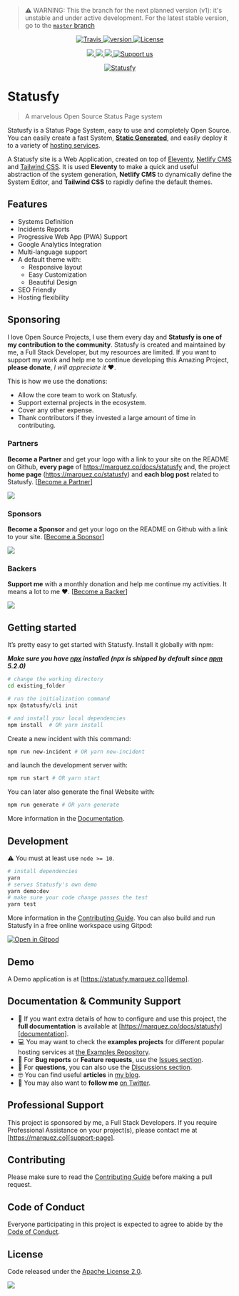 > ⚠️ WARNING: This the branch for the next planned version (v1): it's unstable and under active development. For the latest stable version, go to the [`master` branch](https://github.com/juliomrqz/statusfy/tree/master) 

<p align="center">
  <a href="https://travis-ci.org/juliomrqz/statusfy" rel="nofollow">
    <img src="https://img.shields.io/travis/juliomrqz/statusfy.svg" alt="Travis">
  </a>
  <a href="https://www.npmjs.com/package/statusfy" rel="nofollow">
    <img src="https://img.shields.io/npm/v/statusfy.svg" alt="version">
  </a>
  <a href="https://github.com/juliomrqz/statusfy/blob/develop/LICENSE" rel="nofollow">
    <img src="https://img.shields.io/github/license/juliomrqz/statusfy.svg" alt="License">
  </a>
</p>

<p align="center">
  <a href="#partners" alt="Partner on Open Collective">
    <img src="https://opencollective.com/statusfy/tiers/partners/badge.svg" />
  </a>
  <a href="#sponsors" alt="Sponsors on Open Collective">
    <img src="https://opencollective.com/statusfy/tiers/sponsors/badge.svg" />
  </a>
  <a href="#backers" alt="Backers on Open Collective">
    <img src="https://opencollective.com/statusfy/tiers/backers/badge.svg" />
  </a>
  <a href="https://opencollective.com/statusfy">
    <img src="https://img.shields.io/badge/Support%20us-Open%20Collective-0366d6.svg" alt="Support us">
  </a>
</p>


<p align="center">
  <a href="https://marquez.co/statusfy?utm_source=github&utm_medium=readme&utm_campaign=statusfy" target="_blank">
    <img src="https://raw.githubusercontent.com/juliomrqz/statusfy/develop/packages/docs/src/.vuepress/public/assets/img/statusfy-home-en.png" alt="Statusfy" />
  </a>
</p>


# Statusfy

> A marvelous Open Source Status Page system

Statusfy is a Status Page System, easy to use and completely Open Source. You can easily create a fast System, [**Static Generated**](https://marquez.co/docs/statusfy/guide/architecture.html#static-generated), and easily deploy it to a variety of [hosting services](https://marquez.co/docs/statusfy/guide/deploy.html).

A Statusfy site is a Web Application, created on top of [Eleventy][eleventy], [Netlify CMS][netlifycms] and [Tailwind CSS][tailwindcss]. It is used **Eleventy** to make a quick and useful abstraction of the system generation, **Netlify CMS** to dynamically define the System Editor, and **Tailwind CSS** to rapidly define the default themes.


## Features

- Systems Definition
- Incidents Reports
- Progressive Web App (PWA) Support
- Google Analytics Integration
- Multi-language support
- A default theme with:
  - Responsive layout
  - Easy Customization
  - Beautiful Design 
- SEO Friendly
- Hosting flexibility

## Sponsoring

I love Open Source Projects, I use them every day and **Statusfy is one of my contribution to the community**. Statusfy is created and maintained by me, a Full Stack Developer, but my resources are limited. If you want to support my work and help me to continue developing this Amazing Project, **please donate**, *I will appreciate it* ❤️.

This is how we use the donations:

- Allow the core team to work on Statusfy.
- Support external projects in the ecosystem.
- Cover any other expense.
- Thank contributors if they invested a large amount of time in contributing.

### Partners

**Become a Partner** and get your logo with a link to your site on the README on Github, **every page** of https://marquez.co/docs/statusfy and, the project **home page** (https://marquez.co/statusfy) and **each blog post** related to Statusfy. [[Become a Partner][opencollective-contribute]]

<a href="https://opencollective.com/statusfy#contributors">
  <img src="https://opencollective.com/statusfy/tiers/partners.svg?avatarHeight=96&width=890&button=false" />
</a>

### Sponsors

**Become a Sponsor** and get your logo on the README on Github with a link to your site. [[Become a Sponsor][opencollective-contribute]]

<a href="https://opencollective.com/statusfy#contributors"><img src="https://opencollective.com/statusfy/tiers/sponsors.svg?avatarHeight=74&width=890&button=false" /></a>

### Backers

**Support me** with a monthly donation and help me continue my activities. It means a lot to me ❤️. [[Become a Backer][opencollective-contribute]]

<a href="https://opencollective.com/statusfy#contributors">
  <img src="https://opencollective.com/statusfy/tiers/backers.svg?width=890&button=false" />
</a>

## Getting started

It’s pretty easy to get started with Statusfy. Install it globally with npm:

***Make sure you have [npx][npx] installed (npx is shipped by default since [npm][npm] 5.2.0)***

``` bash
# change the working directory
cd existing_folder

# run the initialization command
npx @statusfy/cli init

# and install your local dependencies
npm install  # OR yarn install
```

Create a new incident with this command:

``` bash
npm run new-incident # OR yarn new-incident
```

and launch the development server with:

``` bash
npm run start # OR yarn start
```

You can later also generate the final Website with:

``` bash
npm run generate # OR yarn generate
```

More information in the [Documentation][documentation].

## Development

:warning: You must at least use `node >= 10`.

``` bash
# install dependencies
yarn
# serves Statusfy's own demo
yarn demo:dev 
# make sure your code change passes the test
yarn test
```

More information in the [Contributing Guide][contributing].
You can also build and run Statusfy in a free online workspace using Gitpod:

[![Open in Gitpod](https://gitpod.io/button/open-in-gitpod.svg)](https://gitpod.io/#github.com/juliomrqz/statusfy)

## Demo

A Demo application is at [https://statusfy.marquez.co][demo].

## Documentation & Community Support

- 📄 If you want extra details of how to configure and use this project, the **full documentation** is available at [https://marquez.co/docs/statusfy][documentation].
- 💻 You may want to check the **examples projects** for different popular hosting services at [the Examples Repository][examples].
- 🐞 For **Bug reports** or **Feature requests**, use the [Issues section][issues].
- 💬 For **questions**, you can also use the [Discussions section][discussions].
- 🤓 You can find useful **articles** in [my blog][marquez-blog].
- 🚀 You may also want to **follow me** [on Twitter][twitter].

## Professional Support

This project is sponsored by me, a Full Stack Developers. If you require Professional Assistance on your project(s), please contact me at [https://marquez.co][support-page].

## Contributing

Please make sure to read the [Contributing Guide][contributing] before making a pull request.

## Code of Conduct

Everyone participating in this project is expected to agree to abide by the [Code of Conduct][code-of-conduct].

## License

Code released under the [Apache License 2.0][license-page].

![](https://ga-beacon.appspot.com/UA-65885578-17/juliomrqz/statusfy?pixel)

[examples]: https://github.com/juliomrqz/statusfy/tree/develop/examples
[demo]: https://statusfy.marquez.co?utm_source=github&utm_medium=readme&utm_campaign=statusfy
[documentation]: https://marquez.co/docs/statusfy?utm_source=github&utm_medium=readme&utm_campaign=statusfy
[contributing]: https://github.com/juliomrqz/statusfy/blob/develop/CONTRIBUTING.md
[code-of-conduct]: https://www.contributor-covenant.org/version/2/0/code_of_conduct/
[issues]: https://github.com/juliomrqz/statusfy/issues
[discussions]: https://github.com/juliomrqz/statusfy/discussions
[twitter]: https://twitter.com/juliomrqz
[support-page]: https://marquez.co?utm_source=github&utm_medium=readme&utm_campaign=statusfy
[marquez-blog]: https://marquez.co/blog?utm_source=github&utm_medium=readme&utm_campaign=statusfy
[license-page]: https://github.com/juliomrqz/statusfy/blob/develop/LICENSE
[netlifycms]: https://www.netlifycms.org/?utm_source=github&utm_medium=readme&utm_campaign=statusfy
[tailwindcss]: https://tailwindcss.com/?utm_source=github&utm_medium=readme&utm_campaign=statusfy
[eleventy]: https://www.11ty.dev/?utm_source=github&utm_medium=readme&utm_campaign=statusfy
[npx]: https://www.npmjs.com/package/npx
[npm]: https://www.npmjs.com/get-npm
[opencollective-contribute]: https://opencollective.com/statusfy#section-contribute
